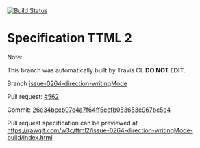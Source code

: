 [![Build Status](https://travis-ci.org/w3c/ttml2.svg?branch=issue-0264-direction-writingMode)](https://travis-ci.org/w3c/ttml2)


# Specification TTML 2


Note:


This branch was automatically built by Travis CI. <b>DO NOT EDIT</b>.


 Branch [issue-0264-direction-writingMode](https://github.com/w3c/ttml2/tree/issue-0264-direction-writingMode)


 Pull request: [#562](https://github.com/w3c/ttml2/pull/562)


 Commit: [26e34bceb07c4a7f64ff5ecfb053653c967bc5e4](https://github.com/w3c/ttml2/commit/26e34bceb07c4a7f64ff5ecfb053653c967bc5e4)

Pull request specification can be previewed at https://rawgit.com/w3c/ttml2/issue-0264-direction-writingMode-build/index.html



